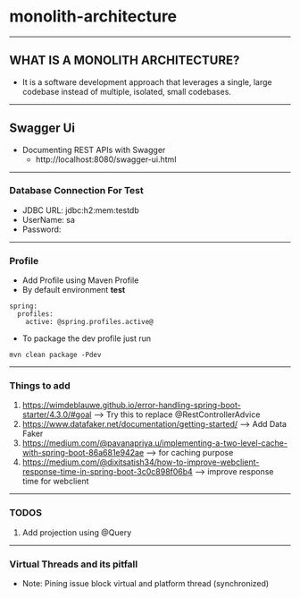 # monolith-architecture
***
## WHAT IS A MONOLITH ARCHITECTURE?
- It is a software development approach that leverages a single, large codebase instead of multiple, isolated, small codebases.
***
## Swagger Ui
- Documenting REST APIs with Swagger
  - http://localhost:8080/swagger-ui.html
***
### Database Connection For Test 
- JDBC URL: jdbc:h2:mem:testdb
- UserName: sa
- Password: 
***
### Profile
- Add Profile using Maven Profile
- By default environment **test**
```
spring:
  profiles:
    active: @spring.profiles.active@
```
- To package the dev profile just run 
```
mvn clean package -Pdev
```
***
### Things to add
1. https://wimdeblauwe.github.io/error-handling-spring-boot-starter/4.3.0/#goal --> Try this to replace @RestControllerAdvice
2. https://www.datafaker.net/documentation/getting-started/ --> Add Data Faker
3. https://medium.com/@pavanapriya.u/implementing-a-two-level-cache-with-spring-boot-86a681e942ae --> for caching purpose
4. https://medium.com/@dixitsatish34/how-to-improve-webclient-response-time-in-spring-boot-3c0c898f06b4 --> improve response time for webclient
***
### TODOS
1. Add projection using @Query
***
### Virtual Threads and its pitfall
- Note: Pining issue block virtual and platform thread (synchronized) 
